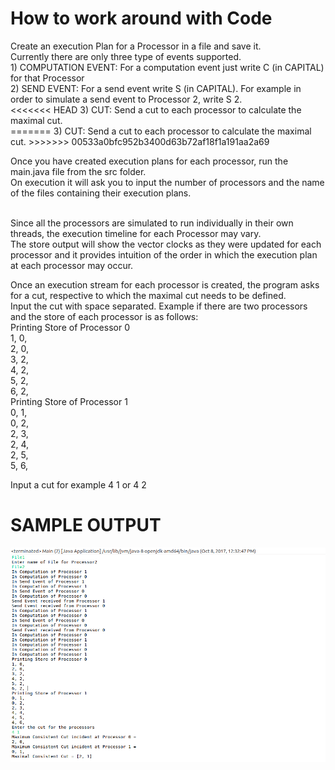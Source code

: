 
<h1>How to work around with Code</h1>
Create an execution Plan for a Processor in a file and save it.</br> 
Currently there are only three type of events supported.</br>
1) COMPUTATION EVENT: For a computation event just write C (in CAPITAL) for that Processor</br>
2) SEND EVENT: For a send event write S <processer_id_of_receiver> (in CAPITAL). For example in order to simulate a send event to Processor 2, write S 2.</br>
<<<<<<< HEAD
3) CUT: Send a cut to each processor to calculate the maximal cut.</br> 
=======
3) CUT: Send a cut to each processor to calculate the maximal cut. 
>>>>>>> 00533a0bfc952b3400d63b72af18f1a191aa2a69

Once you have created execution plans for each processor, run the main.java file from the src folder.</br>
On execution it will ask you to input the number of processors and the name of the files containing their execution plans.</br></br>

Since all the processors are simulated to run individually in their own threads, the execution timeline for each Processor may vary. </br>
The store output will show the vector clocks as they were updated for each processor and it provides intuition of the order in which the execution plan at each processor may occur.</br>

Once an execution stream for each processor is created, the program asks for a cut, respective to which the maximal cut needs to be defined. </br>
Input the cut with space separated. Example if there are two processors and the store of each processor is as follows: </br>
Printing Store of Processor 0</br>
1, 0, </br>
2, 0, </br>
3, 2, </br>
4, 2, </br>
5, 2, </br>
6, 2, </br>
Printing Store of Processor 1</br>
0, 1, </br>
0, 2, </br>
2, 3, </br>
2, 4, </br>
2, 5, </br>
5, 6, </br>

Input a cut for example 4 1 or 4 2


<h1>SAMPLE OUTPUT</h1>

![Alt text](Sample_output.png?raw=true "Sample Output")
